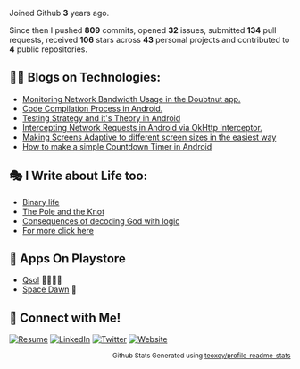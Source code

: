Joined Github **3** years ago.

Since then I pushed **809** commits, opened **32** issues, submitted **134** pull requests, received **106** stars across **43** personal projects and contributed to **4** public repositories.

## 🧑‍💻 Blogs on Technologies:

- [Monitoring Network Bandwidth Usage in the Doubtnut app.](https://medium.com/doubtnut/monitoring-network-bandwidth-usage-in-the-doubtnut-app-40d4aba0cf7d)
- [Code Compilation Process in Android.](https://avidraghav.hashnode.dev/code-compilation-process-in-android)
- [Testing Strategy and it's Theory in Android](https://avidraghav.hashnode.dev/testing-strategy-and-its-theory-in-android-1)
- [Intercepting Network Requests in Android via OkHttp Interceptor.](https://avidraghav.hashnode.dev/intercepting-network-requests-in-android-via-okhttp-interceptor)
- [Making Screens Adaptive to different screen sizes in the easiest way](https://medium.com/@raghavaggarwal776/making-screens-adaptive-to-different-screen-sizes-in-the-most-easy-way-fb3081175680)
- [How to make a simple Countdown Timer in Android](https://medium.com/@raghavaggarwal776/how-to-make-a-simple-countdown-timer-in-android-bfb5bf6f3399)

## 🎭 I Write about Life too:

- [Binary life](http://rv01thoughts.blogspot.com/2020/04/binary-life-doesnt-exist.html)
- [The Pole and the Knot](http://rv01thoughts.blogspot.com/2020/02/the-pole-and-knot.html)
- [Consequences of decoding God with logic](http://rv01thoughts.blogspot.com/2019/03/consequences-of-decoding-god-with-logic.html)
- [For more click here](http://rv01thoughts.blogspot.com/)

## 📱 Apps On Playstore

- [Qsol](https://play.google.com/store/apps/details?id=com.application.kurukshetrauniversitypapers)  👩‍🎓:man_student:
- [Space Dawn](https://play.google.com/store/apps/details?id=com.raghav.spacedawn)  🚀

## 🔗 Connect with Me!

[![Resume](https://img.shields.io/badge/-Resume-black?style=for-the-badge&logo=Android&logoColor=white)](https://drive.google.com/file/d/17mgNT9z1m7sx4Rg5cV-i_RhlO0QRiGhN/view?usp=sharing)
[![LinkedIn](https://img.shields.io/badge/-LinkedIn-blue?style=for-the-badge&logo=Linkedin&logoColor=white)](https://www.linkedin.com/in/avidraghav/)
[![Twitter](https://img.shields.io/badge/-Twitter-blue?style=for-the-badge&logo=twitter&logoColor=white)](https://twitter.com/avidRaghav)
[![Website](https://img.shields.io/badge/-Website-green?style=for-the-badge&logo=googlechrome&logoColor=white)](https://avidraghav.netlify.app/)



<p align="right"><sub>Github Stats Generated using <a href="https://github.com/marketplace/actions/profile-readme-stats">teoxoy/profile-readme-stats</a>

